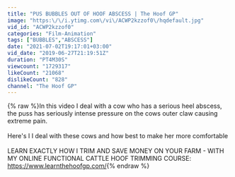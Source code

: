 ```yaml
---
title: "PUS BUBBLES OUT OF HOOF ABSCESS | The Hoof GP"
image: "https:\/\/i.ytimg.com\/vi\/ACWP2kzzof0\/hqdefault.jpg"
vid_id: "ACWP2kzzof0"
categories: "Film-Animation"
tags: ["BUBBLES","ABSCESS"]
date: "2021-07-02T19:17:01+03:00"
vid_date: "2019-06-27T21:19:51Z"
duration: "PT4M30S"
viewcount: "1729317"
likeCount: "21068"
dislikeCount: "828"
channel: "The Hoof GP"
---
```

{% raw %}In this video I deal with a cow who has a serious heel abscess, the puss has seriously intense pressure on the cows outer claw causing extreme pain.<br /><br />Here's I I deal with these cows and how best to make her more comfortable<br /><br />LEARN EXACTLY HOW I TRIM AND SAVE MONEY ON YOUR FARM - WITH MY ONLINE FUNCTIONAL CATTLE HOOF TRIMMING COURSE: <a rel="nofollow" target="blank" href="https://www.learnthehoofgp.com/">https://www.learnthehoofgp.com/</a>{% endraw %}
